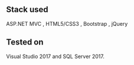 ## Stack used
ASP.NET MVC , HTML5/CSS3 , Bootstrap , jQuery 

## Tested on
Visual Studio 2017 and SQL Server 2017.


